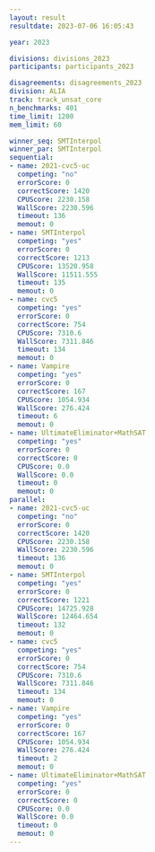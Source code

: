 ```yaml
---
layout: result
resultdate: 2023-07-06 16:05:43

year: 2023

divisions: divisions_2023
participants: participants_2023

disagreements: disagreements_2023
division: ALIA
track: track_unsat_core
n_benchmarks: 401
time_limit: 1200
mem_limit: 60

winner_seq: SMTInterpol
winner_par: SMTInterpol
sequential:
- name: 2021-cvc5-uc
  competing: "no"
  errorScore: 0
  correctScore: 1420
  CPUScore: 2230.158
  WallScore: 2230.596
  timeout: 136
  memout: 0
- name: SMTInterpol
  competing: "yes"
  errorScore: 0
  correctScore: 1213
  CPUScore: 13520.958
  WallScore: 11511.555
  timeout: 135
  memout: 0
- name: cvc5
  competing: "yes"
  errorScore: 0
  correctScore: 754
  CPUScore: 7310.6
  WallScore: 7311.846
  timeout: 134
  memout: 0
- name: Vampire
  competing: "yes"
  errorScore: 0
  correctScore: 167
  CPUScore: 1054.934
  WallScore: 276.424
  timeout: 6
  memout: 0
- name: UltimateEliminator+MathSAT
  competing: "yes"
  errorScore: 0
  correctScore: 0
  CPUScore: 0.0
  WallScore: 0.0
  timeout: 0
  memout: 0
parallel:
- name: 2021-cvc5-uc
  competing: "no"
  errorScore: 0
  correctScore: 1420
  CPUScore: 2230.158
  WallScore: 2230.596
  timeout: 136
  memout: 0
- name: SMTInterpol
  competing: "yes"
  errorScore: 0
  correctScore: 1221
  CPUScore: 14725.928
  WallScore: 12464.654
  timeout: 132
  memout: 0
- name: cvc5
  competing: "yes"
  errorScore: 0
  correctScore: 754
  CPUScore: 7310.6
  WallScore: 7311.846
  timeout: 134
  memout: 0
- name: Vampire
  competing: "yes"
  errorScore: 0
  correctScore: 167
  CPUScore: 1054.934
  WallScore: 276.424
  timeout: 2
  memout: 0
- name: UltimateEliminator+MathSAT
  competing: "yes"
  errorScore: 0
  correctScore: 0
  CPUScore: 0.0
  WallScore: 0.0
  timeout: 0
  memout: 0
---
```

